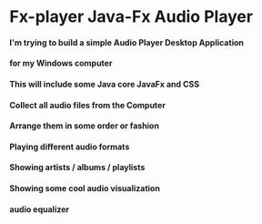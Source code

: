 # Fx-player Java-Fx Audio Player

#### I'm trying to build a simple Audio Player Desktop Application

#### for my Windows computer

#### This will include some Java core JavaFx and CSS

#### Collect all audio files from the Computer

#### Arrange them in some order or fashion

#### Playing different audio formats

#### Showing artists / albums / playlists

#### Showing some cool audio visualization

####  audio equalizer



